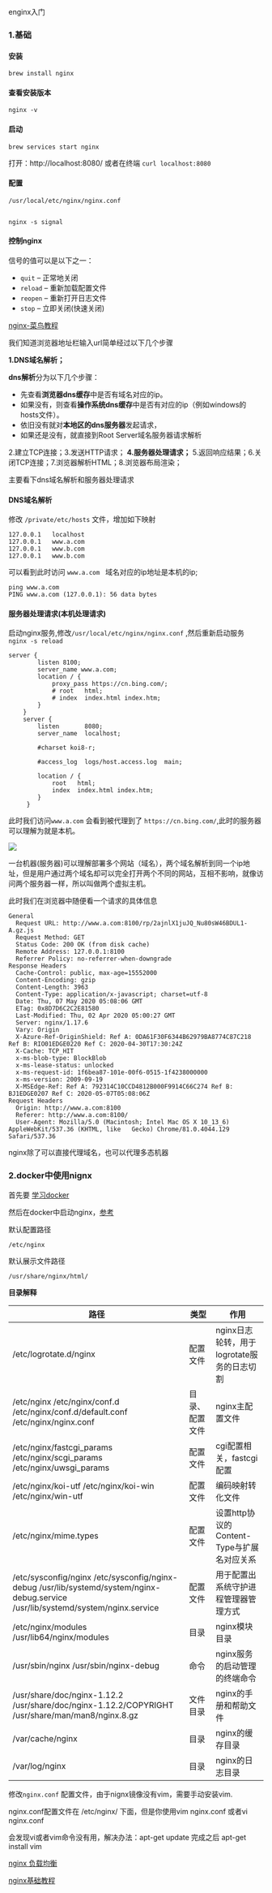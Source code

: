 enginx入门

### 1.基础

#### 安装

```
brew install nginx
```

#### 查看安装版本

```
nginx -v
```

#### 启动

```
brew services start nginx
```

打开：http://localhost:8080/  或者在终端 `curl localhost:8080`

#### 配置

`/usr/local/etc/nginx/nginx.conf`

```

```

```
nginx -s signal
```

#### 控制nginx

信号的值可以是以下之一：

- `quit` – 正常地关闭
- `reload` – 重新加载配置文件
- `reopen` – 重新打开日志文件
- `stop` – 立即关闭(快速关闭)

[nginx-菜鸟教程](https://www.runoob.com/w3cnote/nginx-setup-intro.html)

我们知道浏览器地址栏输入url简单经过以下几个步骤

**1.DNS域名解析；**

**dns解析**分为以下几个步骤：

- 先查看**浏览器dns缓存**中是否有域名对应的ip。
- 如果没有，则查看**操作系统dns缓存**中是否有对应的ip（例如windows的hosts文件）。
- 依旧没有就对**本地区的dns服务器**发起请求，
- 如果还是没有，就直接到Root Server域名服务器请求解析

2.建立TCP连接；3.发送HTTP请求；
**4.服务器处理请求；**
5.返回响应结果；6.关闭TCP连接；7.浏览器解析HTML；8.浏览器布局渲染；

主要看下dns域名解析和服务器处理请求

#### DNS域名解析

修改 `/private/etc/hosts` 文件，增加如下映射

```
127.0.0.1	localhost
127.0.0.1	www.a.com
127.0.0.1	www.b.com
127.0.0.1	www.b.com
```

可以看到此时访问 `www.a.com ` 域名对应的ip地址是本机的ip;

```
ping www.a.com 
PING www.a.com (127.0.0.1): 56 data bytes
```

#### 服务器处理请求(本机处理请求)

启动nginx服务,修改`/usr/local/etc/nginx/nginx.conf` ,然后重新启动服务 `nginx -s reload`

```
server {
        listen 8100;
        server_name www.a.com;
	    location / {
            proxy_pass https://cn.bing.com/;   
            # root   html;
            # index  index.html index.htm;
        } 
	}
    server {
        listen       8080;
        server_name  localhost;

        #charset koi8-r;

        #access_log  logs/host.access.log  main;

        location / {
            root   html;
            index  index.html index.htm;
        }
     }
```

此时我们访问`www.a.com` 会看到被代理到了 `https://cn.bing.com/`,此时的服务器可以理解为就是本机。

![](../img/nginx.png)

一台机器(服务器)可以理解部署多个网站（域名），两个域名解析到同一个ip地址，但是用户通过两个域名却可以完全打开两个不同的网站，互相不影响，就像访问两个服务器一样，所以叫做两个虚拟主机。

此时我们在浏览器中随便看一个请求的具体信息

```
General
  Request URL: http://www.a.com:8100/rp/2ajnlX1juJQ_Nu80sW46BDUL1-A.gz.js
  Request Method: GET
  Status Code: 200 OK (from disk cache)
  Remote Address: 127.0.0.1:8100
  Referrer Policy: no-referrer-when-downgrade
Response Headers
  Cache-Control: public, max-age=15552000
  Content-Encoding: gzip
  Content-Length: 3963
  Content-Type: application/x-javascript; charset=utf-8
  Date: Thu, 07 May 2020 05:08:06 GMT
  ETag: 0x8D7D6C2C2E81580
  Last-Modified: Thu, 02 Apr 2020 05:00:27 GMT
  Server: nginx/1.17.6
  Vary: Origin
  X-Azure-Ref-OriginShield: Ref A: 0DA61F30F6344B62979BA8774C87C218 Ref B: RIO01EDGE0220 Ref C: 2020-04-30T17:30:24Z
  X-Cache: TCP_HIT
  x-ms-blob-type: BlockBlob
  x-ms-lease-status: unlocked
  x-ms-request-id: 1f6bea87-101e-00f6-0515-1f4238000000
  x-ms-version: 2009-09-19
  X-MSEdge-Ref: Ref A: 792314C10CCD4812B000F9914C66C274 Ref B: BJ1EDGE0207 Ref C: 2020-05-07T05:08:06Z
Request Headers
  Origin: http://www.a.com:8100
  Referer: http://www.a.com:8100/
  User-Agent: Mozilla/5.0 (Macintosh; Intel Mac OS X 10_13_6) AppleWebKit/537.36 (KHTML, like 	Gecko) Chrome/81.0.4044.129 Safari/537.36
```

nginx除了可以直接代理域名，也可以代理多态机器



### 2.docker中使用nignx

首先要 [学习docker](https://yeasy.gitbook.io/docker_practice/)

然后在docker中启动nginx，[参考](https://www.runoob.com/docker/docker-install-nginx.html)

默认配置路径

```
/etc/nginx
```

默认展示文件路径

```
/usr/share/nginx/html/
```

**目录解释**

| 路径                                                         | 类型           | 作用                                       |
| ------------------------------------------------------------ | -------------- | ------------------------------------------ |
| /etc/logrotate.d/nginx                                       | 配置文件       | nginx日志轮转，用于logrotate服务的日志切割 |
| /etc/nginx  /etc/nginx/conf.d  /etc/nginx/conf.d/default.conf   /etc/nginx/nginx.conf | 目录、配置文件 | nginx主配置文件                            |
| /etc/nginx/fastcgi_params  /etc/nginx/scgi_params   /etc/nginx/uwsgi_params | 配置文件       | cgi配置相关，fastcgi配置                   |
| /etc/nginx/koi-utf   /etc/nginx/koi-win   /etc/nginx/win-utf | 配置文件       | 编码映射转化文件                           |
| /etc/nginx/mime.types                                        | 配置文件       | 设置http协议的Content-Type与扩展名对应关系 |
| /etc/sysconfig/nginx   /etc/sysconfig/nginx-debug   /usr/lib/systemd/system/nginx-debug.service  /usr/lib/systemd/system/nginx.service | 配置文件       | 用于配置出系统守护进程管理器管理方式       |
| /etc/nginx/modules   /usr/lib64/nginx/modules                | 目录           | nginx模块目录                              |
| /usr/sbin/nginx   /usr/sbin/nginx-debug                      | 命令           | nginx服务的启动管理的终端命令              |
| /usr/share/doc/nginx-1.12.2   /usr/share/doc/nginx-1.12.2/COPYRIGHT   /usr/share/man/man8/nginx.8.gz | 文件目录       | nginx的手册和帮助文件                      |
| /var/cache/nginx                                             | 目录           | nginx的缓存目录                            |
| /var/log/nginx                                               | 目录           | nginx的日志目录                            |


修改`nginx.conf` 配置文件，由于nignx镜像没有vim，需要手动安装vim.

nginx.conf配置文件在 /etc/nginx/ 下面，但是你使用vim nginx.conf 或者vi nginx.conf

会发现vi或者vim命令没有用，解决办法：apt-get update 完成之后 apt-get install vim





[nginx 负载均衡](https://www.jianshu.com/p/50dfb0d69983)

[nginx基础教程](https://www.w3cschool.cn/nginx/nginx-d1aw28wa.html)